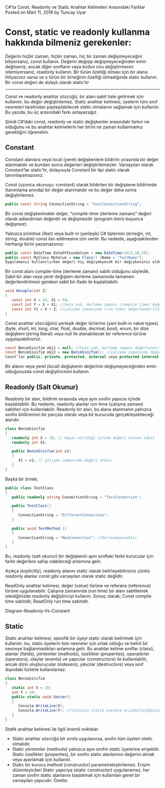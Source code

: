 C#’ta Const, Readonly ve Static Anahtar Kelimeleri Arasındaki Farklar
Posted on Mart 11, 2018 by Tuncay Uyar

# Const, static ve readonly kullanma hakkında bilmeniz gerekenler:

Değerin hiçbir zaman, hiçbir zaman, hiç bir zaman değişmeyeceğini biliyorsanız, const kullanın.
Değerin değişip değişmeyeceğinden emin değilseniz, ancak diğer sınıfların veya kodun onu değiştirmesini istemiyorsanız, readonly kullanın.
Bir türün özelliği olması için bir alana ihtiyacınız varsa ve o türün bir örneğinin özelliği olmadığında static kullanın.
Bir const değeri de dolaylı olarak static’tir

-----------------------------
Const ve readonly anahtar sözcüğü, bir alanı sabit hale getirmek için kullanılır; bu değer değiştirilemez. Static anahtar kelimesi, üyelerin tüm sınıf nesneleri tarafından paylaşılabilecek static olmalarını sağlamak için kullanılır. Bu yazıda, bu üç arasındaki farkı anlayacağız.

Şimdi C#’daki const, readonly ve static değişkenler arasındaki farkın ne olduğunu ve bu anahtar kelimelerin her birini ne zaman kullanmamız gerektiğini öğrenelim.

## Constant
Constant alanlara veya local (yerel) değişkenlere bildirim sırasında bir değer atanmalıdır ve bundan sonra değerleri değiştirilemezler. Varsayılan olarak Constant’lar static’tir, dolayısıyla Constant bir tipi static olarak tanımlayamazsınız.

Const (uzunca okunuşu: constant) olarak bildirilen bir değişkene bildirimde (tanımlama anında) bir değer atanmalıdır ve bu değer daha sonra değiştirilemez.

~~~csharp
public const string ConnectionString = "YourConnectionString";
~~~

Bir const değişkenindeki değer, “compile-time (derleme zamanı)” değeri olarak adlandırılan değerdir ve değişmezdir (program ömrü boyunca değişmez).

Yalnızca primitive (ilkel) veya built-in (yerleşik) C# tiplerinin (örneğin, int, string, double) const ilan edilmesine izin verilir. Bu nedenle, aşağıdakilerden herhangi birini yazamazsınız:

~~~csharp
public const DateTime DateOfFoundation = new DateTime(1923,10,29);
public const MyClass MyValue = new Class() {Name = "TestName"};
Uygulamanız kullanılırken değeri hiç değişmeyecek bir değişkeniniz olduğunda const kullanmak istersiniz. Ayrıca, const olarak bildirilen herhangi bir değişken, dolaylı olarak static olarak da bildirilecektir.
~~~

Bir const alanı compile-time (derleme zamanı) sabiti olduğunu söyledik. Sabit bir alan veya yerel değişken derleme zamanında tamamen değerlendirilmesi gereken sabit bir ifade ile başlatılabilir.

~~~csharp
void Hesapla(int Z)
{
   const int X = 10, X1 = 50;
   const int Y = X + X1; //hata yok, derleme zamanı (compile time) değerlendirildiğinden
   const int Y1 = X + Z; //çalışma zamanında (run time) değerlendirildiğinde hata verir
}
~~~

Const anahtar sözcüğünü yerleşik değer türlerine (yani built-in value types) (byte, short, int, long, char, float, double, decimal, bool), enum, bir dize değişkeni (string literal) veya null ile atanabilecek bir reference türüne uygulayabilirsiniz.

~~~csharp
const BenimSinifim obj1 = null; //hata yok, derleme zamanı değerlendirildiğinden
const BenimSinifim obj2 = new BenimSinifim(); //çalışma zamanında değerlendirildiğinden hata verir
Const’lar public, private, protected, internal veya protected internal erişim değiştiricileri (access modifiers) olarak işaretlenebilir.
~~~

Bir alanın veya yerel (local) değişkenin değerinin değişmeyeceğinden emin olduğunuzda const değiştiricisini kullanın.

## Readonly (Salt Okunur)
Readonly bir alan, bildirim sırasında veya aynı sınıfın yapıcısı içinde başlatılabilir. Bu nedenle, readonly alanlar run-time (çalışma zamanı) sabitleri için kullanılabilir. Readonly bir alan, bu alana atanmanın yalnızca sınıfın bildiriminin bir parçası olarak veya bir kurucuda gerçekleşebileceği alandır.
~~~csharp
class BenimSinifim
{
   readonly int X = 10; // beyan edildiği sırada değeri atanan sabit
   readonly int X1;

   public BenimSinifim(int x1)
   {
      X1 = x1; // çalışma zamanında değeri atanır
   }
}

~~~
Başka bir örnek;

~~~csharp
public class TestClass
{
   public readonly string ConnectionString = "TestConnection";

   public TestClass()
   {
      ConnectionString = "DifferentConnection";
   }

   public void TestMethod ()
   {
      ConnectionString = "NewConnection"; //Derlenmeyecektir
   }
}
~~~

Bu, readonly (salt okunur) bir değişkenin aynı sınıftaki farklı kurucular için farklı değerlere sahip olabileceği anlamına gelir.

Açıkça (explicitly), readonly alanını static olarak belirleyebilirsiniz çünkü readonly alanlar const gibi varsayılan olarak static değildir.

ReadOnly anahtar kelimesi, değer (value) türüne ve referans (reference) türüne uygulanabilir.
Çalışma zamanında (run time) bir alanı sabitlemek istediğinizde readonly değiştiriciyi kullanın.
Sonuç olarak; Const compile time sabitidir, ReadOnly run time sabitidir.

Diagram-Readonly-Vs-Constant

## Static
Static anahtar kelimesi, spesifik bir üyeyi static olarak belirtmek için kullanılır; bu, static üyelerin tüm nesneler için ortak olduğu ve belirli bir nesneye bağlanmadıkları anlamına gelir. Bu anahtar kelime sınıflar (class), alanlar (fields), yöntemler (methods), özellikler (properties), operatörler (operators), olaylar (events) ve yapıcılar (constructors) ile kullanılabilir, ancak dizin oluşturucular (indexers), yıkıcılar (destructors) veya sınıf dışındaki türlerle kullanılamaz.
~~~csharp
class BenimSinifim
{
   static int X = 10;
   int Y = 20;
   public static void Goster()
   {
      Console.WriteLine(X);
      Console.WriteLine(Y); //Yalnızca statik üyelere erişebileceğinizden bu erişim hatalıdır
   }
}
~~~
Statik anahtar kelimesi ile ilgili önemli noktalar:

- Static anahtar sözcüğü bir sınıfa uygulanırsa, sınıfın tüm üyeleri static olmalıdır.
- Static yöntemler (methods) yalnızca aynı sınıfın static üyelerine erişebilir. Static özellikler (properties), bir sınıfın static alanlarının değerini almak veya ayarlamak için kullanılır.
- Static bir kurucu method (constructor) parametreleştirilemez. Erişim düzenleyicileri Static yapıcıya (static constructor) uygulanamaz, her zaman sınıfın static alanlarını başlatmak için kullanılan genel bir varsayılan yapıcıdır.
Özetle;
